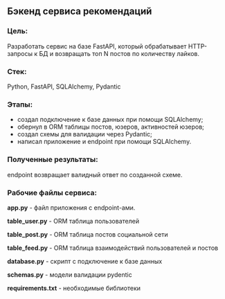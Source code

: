 ## Бэкенд сервиса рекомендаций
### Цель:
Разработать сервис на базе FastAPI, который обрабатывает HTTP-запросы к БД и возвращать топ N постов по количеству лайков.

### Cтек:
Python, FastAPI, SQLAlchemy, Pydantic

### Этапы: 
- создал подключение к базе данных при помощи SQLAlchemy;
- обернул в ORM таблицы постов, юзеров, активностей юзеров;
- создал схемы для валидации через Pydantic;
- написал приложение и endpoint при помощи SQLAlchemy.

### Полученные результаты:
endpoint возвращает валидный ответ по созданной схеме.

### Рабочие файлы сервиса:
**app.py** - файл приложения с endpoint-ами.

**table_user.py** - ORM таблица пользователей

**table_post.py** - ORM таблица постов социальной сети

**table_feed.py** - ORM таблица взаимодействий пользователей и постов

**database.py** - скрипт с подключение к базе данных

**schemas.py** - модели валидации pydentic

**requirements.txt** - необходимые библиотеки